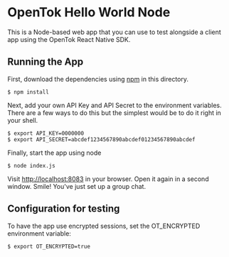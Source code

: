 # OpenTok Hello World Node

This is a Node-based web app that you can use to test alongside a client app using the OpenTok React Native SDK.

## Running the App

First, download the dependencies using [npm](https://www.npmjs.org) in this directory.

```
$ npm install
```

Next, add your own API Key and API Secret to the environment variables. There are a few ways to do
this but the simplest would be to do it right in your shell.

```
$ export API_KEY=0000000
$ export API_SECRET=abcdef1234567890abcdef01234567890abcdef
```

Finally, start the app using node

```
$ node index.js
```

Visit <http://localhost:8083> in your browser. Open it again in a second window. Smile! You've just
set up a group chat.

## Configuration for testing

To have the app use encrypted sessions, set the OT_ENCRYPTED environment variable:

```
$ export OT_ENCRYPTED=true
```
